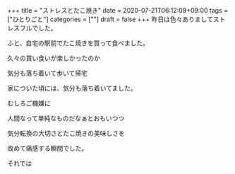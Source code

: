 +++
title = "ストレスとたこ焼き"
date = 2020-07-21T06:12:09+09:00
tags = ["ひとりごと"]
categories = [""]
draft = false
+++
昨日は色々ありましてストレスフルでした。

ふと、自宅の駅前でたこ焼きを買って食べました。

久々の買い食いが楽しかったのか

気分も落ち着いて歩いて帰宅

家についた頃には、気分も落ち着いてました。

むしろご機嫌に

人間なって単純なものだなぁとおもいつつ

気分転換の大切さとたこ焼きの美味しさを

改めて痛感する瞬間でした。

それでは

